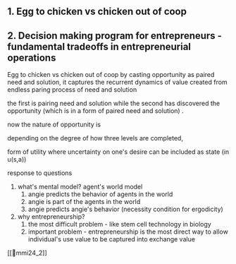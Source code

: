 ## 1. Egg to chicken vs chicken out of coop


## 2. Decision making program for entrepreneurs - fundamental tradeoffs in entrepreneurial operations


Egg to chicken vs chicken out of coop
by casting opportunity as paired need and solution, it captures the recurrent dynamics of value created from endless paring process of need and solution

the first is pairing need and solution while the second has discovered the opportunity (which is in a form of paired need and solution) . 


now the nature of opportunity is 

depending on the degree of how three levels are completed,  

form of utility where uncertainty on one's desire can be included as state (in u(s,a))

response to questions
1. what's mental model? agent's world model
	1. angie predicts the behavior of agents in the world
	2. angie is part of the agents in the world
	3. angie predicts angie's behavior (necessity condition for ergodicity)
2. why entrepreneurship?
	1. the most difficult problem - like stem cell technology in biology
	2. important problem - entrepreneurship is the most direct way to allow individual's use value to be captured into exchange value


[[🛝mmi24_2]]